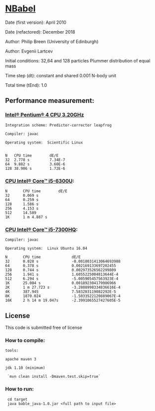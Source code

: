 # [NBabel](http://www.nbabel.org)

Date (first version): April 2010

Date (refactored): December 2018

Author:  Philip Breen (University of Edinburgh)

Author:  Evgenii Lartcev

Initial conditions: 32,64 and 128 particles Plummer distribution of equal mass

Time step (dt): constant and shared 0.001 N-body unit

Total time (tEnd): 1.0

## Performance measurement:

### [Intel® Pentium® 4 CPU 3.20GHz](https://ark.intel.com/ru/products/27500/Intel-Pentium-4-Processor-supporting-HT-Technology-3_20-GHz-1M-Cache-800-MHz-FSB)

    Integration scheme: Predictor-corrector leapfrog

    Compiler: javac

    Operating system:  Scientific Linux


    N	CPU time    	dE/E
    32	2.778 s 		7.34E-7
    64	9.882 s 		3.60E-6
    128	38.906 s		1.72E-6


### [CPU Intel® Core™ i5-6300U](https://ark.intel.com/ru/products/88190/Intel-Core-i5-6300U-Processor-3M-Cache-up-to-3_00-GHz):

    N       CPU time        dE/E
    32      0.069 s
    64      0.259 s
    128     1.586 s
    256     4.153 s
    512     14.589
    1K      1 m 4.887 s

### [CPU Intel® Core™ i5-7300HQ](https://ark.intel.com/ru/products/97456/Intel-Core-i5-7300HQ-Processor-6M-Cache-up-to-3-50-GHz-):

    Compiler: javac

    Operating system:  Linux Ubuntu 16.04

    N       CPU time              dE/E
    32      0.028 s               -0.0018031413064693988
    64      0.378 s               0.002169133697202455
    128     0.744 s               0.002973526562299809
    256     1.941 s               1.6055225004813644E-4
    512     6.294 s               -5.005905457563923E-4
    1K      25.004 s              0.001892304179986966
    2K      1 m 27.723 s          -3.2808998334836616E-4
    4K      387.945               7.583283119082292E-5
    8K      1870.024              -1.5033522120889067E-4
    16K     2 h 14 m 19.047s      -2.3991065527427605E-5

## License

This code is submitted free of license

### How to compile:

    tools:

    apache maven 3

    jdk 1.10 (minimum)

     `mvn clean install -Dmaven.test.skip=true`

### How to run:

     cd target
     java bable_java-1.0.jar <full path to input file>